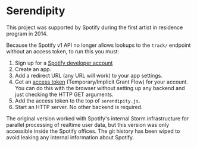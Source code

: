 # Serendipity

This project was supported by Spotify during the first artist in residence program in 2014.

Because the Spotify v1 API no longer allows lookups to the `track/` endpoint without an access token, to run this you must:

1. Sign up for a [Spotify developer account](https://developer.spotify.com/)
2. Create an app.
3. Add a redirect URL (any URL will work) to your app settings.
3. Get an [access token](https://developer.spotify.com/documentation/general/guides/authorization-guide/#implicit-grant-flow) (Temporary/Implicit Grant Flow) for your account. You can do this with the browser without setting up any backend and just checking the HTTP GET arguments. 
4. Add the access token to the top of `serendipity.js`.
5. Start an HTTP server. No other backend is required.

The original version worked with Spotify's internal Storm infrastructure for parallel processing of realtime user data, but this version was only accessible inside the Spotify offices. The git history has been wiped to avoid leaking any internal information about Spotify.